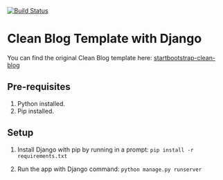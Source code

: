 [![Build Status](https://travis-ci.org/JPBlancoDB/django-clean-blog.svg?branch=master)](https://travis-ci.org/JPBlancoDB/django-clean-blog)
# Clean Blog Template with Django
You can find the original Clean Blog template here: 
[startbootstrap-clean-blog](https://github.com/BlackrockDigital/startbootstrap-clean-blog)

## Pre-requisites

1. Python installed.
2. Pip installed.

## Setup

1. Install Django with pip by running in a prompt:
`pip install -r requirements.txt`

2. Run the app with Django command:
`python manage.py runserver`
